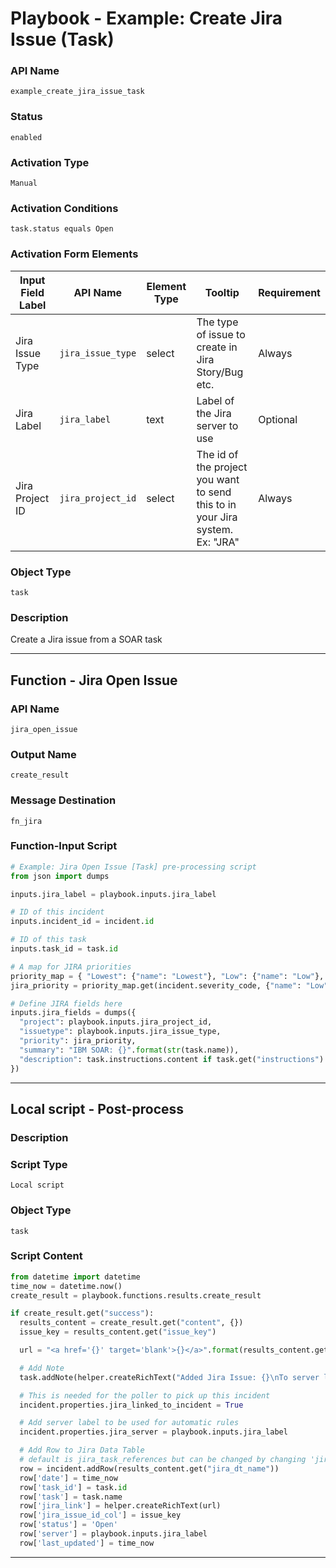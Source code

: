 <!--
    DO NOT MANUALLY EDIT THIS FILE
    THIS FILE IS AUTOMATICALLY GENERATED WITH resilient-sdk codegen
    Generated with resilient-sdk v50.0.151
-->

# Playbook - Example: Create Jira Issue (Task)

### API Name
`example_create_jira_issue_task`

### Status
`enabled`

### Activation Type
`Manual`

### Activation Conditions
`task.status equals Open`

### Activation Form Elements
| Input Field Label | API Name | Element Type | Tooltip | Requirement |
| ----------------- | -------- | ------------ | ------- | ----------- |
| Jira Issue Type | `jira_issue_type` | select | The type of issue to create in Jira Story/Bug etc. | Always |
| Jira Label | `jira_label` | text | Label of the Jira server to use | Optional |
| Jira Project ID | `jira_project_id` | select | The id of the project you want to send this to in your Jira system. Ex: "JRA" | Always |

### Object Type
`task`

### Description
Create a Jira issue from a SOAR task


---
## Function - Jira Open Issue

### API Name
`jira_open_issue`

### Output Name
`create_result`

### Message Destination
`fn_jira`

### Function-Input Script
```python
# Example: Jira Open Issue [Task] pre-processing script
from json import dumps

inputs.jira_label = playbook.inputs.jira_label

# ID of this incident
inputs.incident_id = incident.id

# ID of this task
inputs.task_id = task.id

# A map for JIRA priorities
priority_map = { "Lowest": {"name": "Lowest"}, "Low": {"name": "Low"}, "Medium": {"name": "Medium"}, "High": {"name": "High"}, "Highest": {"name": "Highest"} }
jira_priority = priority_map.get(incident.severity_code, {"name": "Low"})

# Define JIRA fields here
inputs.jira_fields = dumps({
  "project": playbook.inputs.jira_project_id,
  "issuetype": playbook.inputs.jira_issue_type,
  "priority": jira_priority,
  "summary": "IBM SOAR: {}".format(str(task.name)),
  "description": task.instructions.content if task.get("instructions") else "Created in IBM SOAR"
})
```

---

## Local script - Post-process

### Description


### Script Type
`Local script`

### Object Type
`task`

### Script Content
```python
from datetime import datetime
time_now = datetime.now()
create_result = playbook.functions.results.create_result

if create_result.get("success"):
  results_content = create_result.get("content", {})
  issue_key = results_content.get("issue_key")

  url = "<a href='{}' target='blank'>{}</a>".format(results_content.get("issue_url"), issue_key)

  # Add Note
  task.addNote(helper.createRichText("Added Jira Issue: {}\nTo server labeled: {}".format(url, playbook.inputs.jira_label)))

  # This is needed for the poller to pick up this incident
  incident.properties.jira_linked_to_incident = True

  # Add server label to be used for automatic rules
  incident.properties.jira_server = playbook.inputs.jira_label

  # Add Row to Jira Data Table
  # default is jira_task_references but can be changed by changing 'jira_dt_name' in app.config
  row = incident.addRow(results_content.get("jira_dt_name"))
  row['date'] = time_now
  row['task_id'] = task.id
  row['task'] = task.name
  row['jira_link'] = helper.createRichText(url)
  row['jira_issue_id_col'] = issue_key
  row['status'] = 'Open'
  row['server'] = playbook.inputs.jira_label
  row['last_updated'] = time_now
```

---

